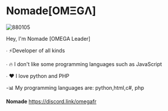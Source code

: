 # Nomade[OMΞGΛ]
![880105](https://github-readme-stats.vercel.app/api?username=Nomade7)

Hey, I'm Nomade [OMEGA Leader]

∙ ⚡Developer of all kinds

∙ 🔥 I don't like some programming languages ​​such as JavaScript

∙ ❤ I love python and PHP


-📊 My programming languages are: python,html,c#, php

**Nomade**
https://discord.link/omegafr
